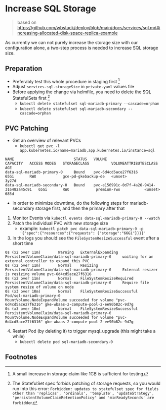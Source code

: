 # Increase SQL Storage
> based on https://github.com/wbstack/deploy/blob/main/docs/services/sql.md#increasing-allocated-disk-space-replica-example

As currently we can not purely increase the storage size with our configuration alone, a two-step process is needed to increase SQL storage size.

## Preparation
- Preferably test this whole procedure in staging first [^1]
- Adjust `services.sql.storageSize` in `private.yaml` values file
- Before applying the change via helmfile, you need to delete the SQL StatefulSets first [^2]
  - `kubectl delete statefulset sql-mariadb-primary --cascade=orphan`
  - `kubectl delete statefulset sql-mariadb-secondary --cascade=orphan`

## PVC Patching
- Get an overview of relevant PVCs
  - `kubectl get pvc -l app.kubernetes.io/name=mariadb,app.kubernetes.io/instance=sql`
```
NAME                           STATUS   VOLUME                                     CAPACITY   ACCESS MODES   STORAGECLASS          VOLUMEATTRIBUTESCLASS   AGE
data-sql-mariadb-primary-0     Bound    pvc-6d4cd5ace27f6316                       65Gi       RWO            gce-pd-gkebackup-de   <unset>                 3y27d
data-sql-mariadb-secondary-0   Bound    pvc-e156991c-0d7f-4a26-9414-316482a45c91   65Gi       RWO            premium-rwo           <unset>                 685d
```

- In order to minimize downtime, do the following steps for mariadb-secondary storage first, and then the primary after that
1. Monitor Events via `kubectl events data-sql-mariadb-primary-0 --watch`
2. Patch the individual PVC with new storage size
    - example: `kubectl patch pvc data-sql-mariadb-primary-0 -p '{"spec":{"resources":{"requests": {"storage":"66Gi"}}}}'`
3. In the logs you should see the `FileSystemResizeSuccessful` event after a short time
```
0s (x2 over 11m)        Warning   ExternalExpanding            PersistentVolumeClaim/data-sql-mariadb-primary-0     waiting for an external controller to expand this PVC
0s (x2 over 11m)        Normal    Resizing                     PersistentVolumeClaim/data-sql-mariadb-primary-0     External resizer is resizing volume pvc-6d4cd5ace27f6316
0s (x2 over 11m)        Normal    FileSystemResizeRequired     PersistentVolumeClaim/data-sql-mariadb-primary-0     Require file system resize of volume on node
0s (x3 over 10m)        Normal    FileSystemResizeSuccessful   Pod/sql-mariadb-primary-0                            MountVolume.NodeExpandVolume succeeded for volume "pvc-6d4cd5ace27f6316" gke-wbaas-2-compute-pool-2-ee90b82c-9d7g
0s (x3 over 10m)        Normal    FileSystemResizeSuccessful   PersistentVolumeClaim/data-sql-mariadb-primary-0     MountVolume.NodeExpandVolume succeeded for volume "pvc-6d4cd5ace27f6316" gke-wbaas-2-compute-pool-2-ee90b82c-9d7g
```
4. Restart Pod (by deleting it) to trigger mysql_upgrade (this might take a while)
    - `kubectl delete pod sql-mariadb-secondary-0`

## Footnotes

[^1]: A small increase in storage claim like 1GB is sufficient for testing

[^2]: The StatefulSet spec forbids patching of storage requests, so you would run into this error: `Forbidden: updates to statefulset spec for fields other than 'replicas', 'ordinals', 'template', 'updateStrategy', 'persistentVolumeClaimRetentionPolicy' and 'minReadySeconds' are forbidden`
